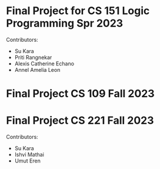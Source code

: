 # Final Project for CS 151 Logic Programming Spr 2023

Contributors: 
* Su Kara
* Priti Rangnekar
* Alexis Catherine Echano
* Annel Amelia Leon

# Final Project CS 109 Fall 2023

# Final Project CS 221 Fall 2023

Contributors:
* Su Kara
* Ishvi Mathai
* Umut Eren

